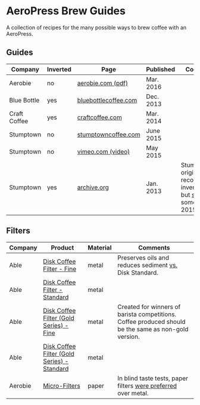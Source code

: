 # AeroPress Brew Guides

A collection of recipes for the many possible ways to brew coffee with an AeroPress.

## Guides

Company      | Inverted | Page | Published | Comments
------------ | -------- | ---- | --------- | --------
Aerobie      | no       | [aerobie.com (pdf)][5] | Mar. 2016 |
Blue Bottle  | yes      | [bluebottlecoffee.com][6] | Dec. 2013 |
Craft Coffee | yes      | [craftcoffee.com][7] | Mar. 2014 |
Stumptown    | no       | [stumptowncoffee.com][8] | June 2015 |
Stumptown    | no       | [vimeo.com (video)][11] | May 2015 |
Stumptown    | yes      | [archive.org][9] | Jan. 2013 | Stumptown originally recommended inverted style, but [switched][10] sometime in 2015.

## Filters

Company | Product                                          | Material | Comments
------- | ------------------------------------------------ | -------- | --------
Able    | [Disk Coffee Filter - Fine][1]                   | metal    | Preserves oils and reduces sediment [vs.](http://ablebrewing.com/blogs/news/6087708-disk-fine-reviews) Disk Standard.
Able    | [Disk Coffee Filter - Standard][1]               | metal    |
Able    | [Disk Coffee Filter (Gold Series) - Fine][2]     | metal    | Created for winners of barista competitions.  Coffee produced should be the same as non-gold version.
Able    | [Disk Coffee Filter (Gold Series) - Standard][2] | metal    |
Aerobie | [Micro-Filters][3]                               | paper    | In blind taste tests, paper filters [were preferred][4] over metal.

[1]: http://ablebrewing.com/products/disk-coffee-filter "Disk Coffee Filter Designed for AeroPress®"
[2]: http://ablebrewing.com/products/gold-disk-coffee-filter-for-aeropress "Gold Disk Coffee Filter Designed for AeroPress®"
[3]: http://www.aerobie.com/product/aeropress/ "The Aerobie® AeroPress® Coffee Maker"
[4]: http://www.aerobie.com/aeropress/faqs/#filter-questions "FAQs for the AeroPress® Coffee Maker - Aerobie, Inc."
[5]: http://www.aerobie.com/wp-content/uploads/2016/03/AeroPress-Instr-English-Rev.-D2.pdf "Getting Started with your AeroPress® Coffee Maker"
[6]: https://bluebottlecoffee.com/preparation-guides/aeropress "AeroPress Brewing Guide - How to Make AeroPress Coffee"
[7]: https://www.craftcoffee.com/how-to-make-coffee/aeropress-brew-guide "Aeropress Brew Guide | Craft Coffee"
[8]: https://www.stumptowncoffee.com/brew-guides/aeropress/ "Brew with AeroPress | Stumptown Coffee Roasters"
[9]: https://web.archive.org/web/20150412190314/http://stumptowncoffee.com/brew-guides/aeropress/ "Aeropress - Stumptown Coffee Roasters"
[10]: https://www.reddit.com/r/Coffee/comments/3i9kev/stumptown_inverted_method/ "Stumptown inverted method. : Coffee"
[11]: https://vimeo.com/126614296 "How to Brew Coffee in an AeroPress on Vimeo"
